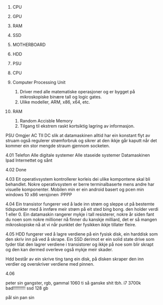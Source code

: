 
1. CPU
2. GPU
3. RAM
4. SSD
5. MOTHERBOARD
6. HDD
7. PSU



1. CPU
2. Computer Processing Unit
	1. Driver med alle matematiske operasjoner og er bygget på mikroskopiske binære tall og logic gates.
	2. Ulike modeller, ARM, x86, x64, etc.

2. RAM
	1. Random Accisble Memory
	2. Tilgang til ekstrem raskt kortsiktig lagring av informasjon.

PSU
Omgjer AC TIl DC slik at datamaskinen alltid har ein konstant flyt av struam også regulerer strømforbruk og sikrer at den ikkje går kaputt når det kommer ein stor mengde straum gjennom socketen.


4.01
Telefon
Alle digitale systemer
Alle staseide systemer
Datamaskinen
Ipad
Internettet og sånt


4.02
Done

4.03
Eit operativsystem kontrollerer korleis dei ulike kompontene skal bli behandlet.
Nokre operativsystem er berre terminalbaserte mens andre har visuelle komponenter.
Mobilen min er ein android basert og pcen min windows 10 x86 versjonen :PPPP

4.04
Ein transistor fungerer ved å lade inn strøm og sleppe ut på bestemte tidspunkter med å innføre meir strøm på eit sted bing bong. den holder verdi 1 eller 0.
Ein datamaskin rangerer mykje i tall resisterer, nokre år siden fant du noen som nokre millioner nå finner du kanskje milliard, det er så mangen mikroskopiske nå at vi når punktet der fysikken ikkje tillater fleire.

4.05
HDD fungerer ved å lagre verdiene på ein fysisk disk, ein harddisk som den skriv inn på ved å skrape.
Ein SSD derimot er ein solid state drive som tyder tilat den lagrer verdiene i transistorer og ikkje på noe som blir skrapt og den kan dermed overleve også mykje meir skader. 

Hdd består av ein skrive ting tang ein disk, på disken skraper den inn verdier og overskriver verdiene med pinnen.

4.06

peter sin
gangster, rgb, gammal 1060 ti så ganske shit tbh.
i7 3700k bad!!!!!!!!!!
ssd 128 gb

pål sin
pan sin


